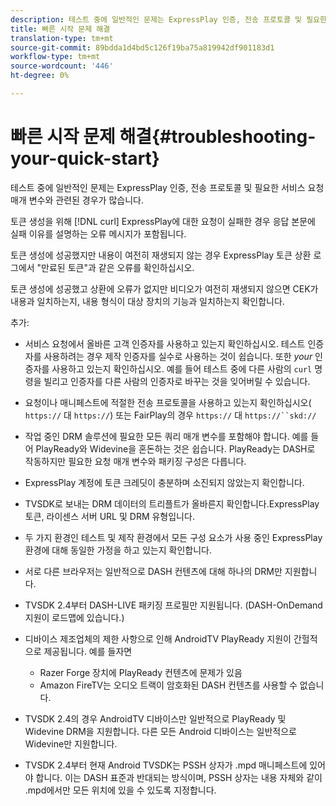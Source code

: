 ```yaml
---
description: 테스트 중에 일반적인 문제는 ExpressPlay 인증, 전송 프로토콜 및 필요한 서비스 요청 매개 변수와 관련된 경우가 많습니다.
title: 빠른 시작 문제 해결
translation-type: tm+mt
source-git-commit: 89bdda1d4bd5c126f19ba75a819942df901183d1
workflow-type: tm+mt
source-wordcount: '446'
ht-degree: 0%

---
```



# 빠른 시작 문제 해결{#troubleshooting-your-quick-start}

테스트 중에 일반적인 문제는 ExpressPlay 인증, 전송 프로토콜 및 필요한 서비스 요청 매개 변수와 관련된 경우가 많습니다.

토큰 생성을 위해 [!DNL curl] ExpressPlay에 대한 요청이 실패한 경우 응답 본문에 실패 이유를 설명하는 오류 메시지가 포함됩니다.

토큰 생성에 성공했지만 내용이 여전히 재생되지 않는 경우 ExpressPlay 토큰 상환 로그에서 &quot;만료된 토큰&quot;과 같은 오류를 확인하십시오.

토큰 생성에 성공했고 상환에 오류가 없지만 비디오가 여전히 재생되지 않으면 CEK가 내용과 일치하는지, 내용 형식이 대상 장치의 기능과 일치하는지 확인합니다.

추가:

* 서비스 요청에서 올바른 고객 인증자를 사용하고 있는지 확인하십시오. 테스트 인증자를 사용하려는 경우 제작 인증자를 실수로 사용하는 것이 쉽습니다. 또한 *your* 인증자를 사용하고 있는지 확인하십시오. 예를 들어 테스트 중에 다른 사람의 `curl` 명령을 빌리고 인증자를 다른 사람의 인증자로 바꾸는 것을 잊어버릴 수 있습니다.

* 요청이나 매니페스트에 적절한 전송 프로토콜을 사용하고 있는지 확인하십시오( `https://` 대 `https://`) 또는 FairPlay의 경우 `https://` 대 `https://``skd://`

* 작업 중인 DRM 솔루션에 필요한 모든 쿼리 매개 변수를 포함해야 합니다. 예를 들어 PlayReady와 Widevine을 혼돈하는 것은 쉽습니다. PlayReady는 DASH로 작동하지만 필요한 요청 매개 변수와 패키징 구성은 다릅니다.
* ExpressPlay 계정에 토큰 크레딧이 충분하며 소진되지 않았는지 확인합니다.
* TVSDK로 보내는 DRM 데이터의 트리플트가 올바른지 확인합니다.ExpressPlay 토큰, 라이센스 서버 URL 및 DRM 유형입니다.
* 두 가지 환경인 테스트 및 제작 환경에서 모든 구성 요소가 사용 중인 ExpressPlay 환경에 대해 동일한 가정을 하고 있는지 확인합니다.
* 서로 다른 브라우저는 일반적으로 DASH 컨텐츠에 대해 하나의 DRM만 지원합니다.
* TVSDK 2.4부터 DASH-LIVE 패키징 프로필만 지원됩니다. (DASH-OnDemand 지원이 로드맵에 있습니다.)
* 디바이스 제조업체의 제한 사항으로 인해 AndroidTV PlayReady 지원이 간헐적으로 제공됩니다. 예를 들자면

   * Razer Forge 장치에 PlayReady 컨텐츠에 문제가 있음
   * Amazon FireTV는 오디오 트랙이 암호화된 DASH 컨텐츠를 사용할 수 없습니다.

* TVSDK 2.4의 경우 AndroidTV 디바이스만 일반적으로 PlayReady 및 Widevine DRM을 지원합니다. 다른 모든 Android 디바이스는 일반적으로 Widevine만 지원합니다.
* TVSDK 2.4부터 현재 Android TVSDK는 PSSH 상자가 .mpd 매니페스트에 있어야 합니다. 이는 DASH 표준과 반대되는 방식이며, PSSH 상자는 내용 자체와 같이 .mpd에서만 모든 위치에 있을 수 있도록 지정합니다.

